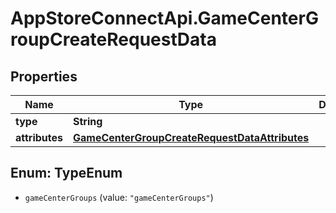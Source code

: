# AppStoreConnectApi.GameCenterGroupCreateRequestData

## Properties

Name | Type | Description | Notes
------------ | ------------- | ------------- | -------------
**type** | **String** |  | 
**attributes** | [**GameCenterGroupCreateRequestDataAttributes**](GameCenterGroupCreateRequestDataAttributes.md) |  | [optional] 



## Enum: TypeEnum


* `gameCenterGroups` (value: `"gameCenterGroups"`)




